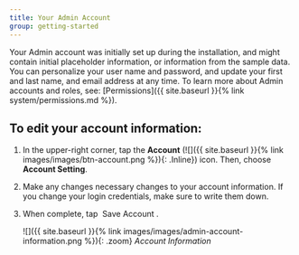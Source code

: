 ```yaml
---
title: Your Admin Account
group: getting-started
---
```


Your Admin account was initially set up during the installation, and might contain initial placeholder information, or information from the sample data. You can personalize your user name and password, and update your first and last name, and email address at any time. To learn more about Admin accounts and roles, see: [Permissions]({{ site.baseurl }}{% link system/permissions.md %}).

## To edit your account information:

1. In the upper-right corner, tap the **Account** (![]({{ site.baseurl }}{% link images/images/btn-account.png %}){: .Inline}) icon. Then, choose **Account Setting**.

1. Make any changes necessary changes to your account information. If you change your login credentials, make sure to write them down.

1. When complete, tap <span class="btn"> Save Account </span>.

    ![]({{ site.baseurl }}{% link images/images/admin-account-information.png %}){: .zoom}
    *Account Information*
